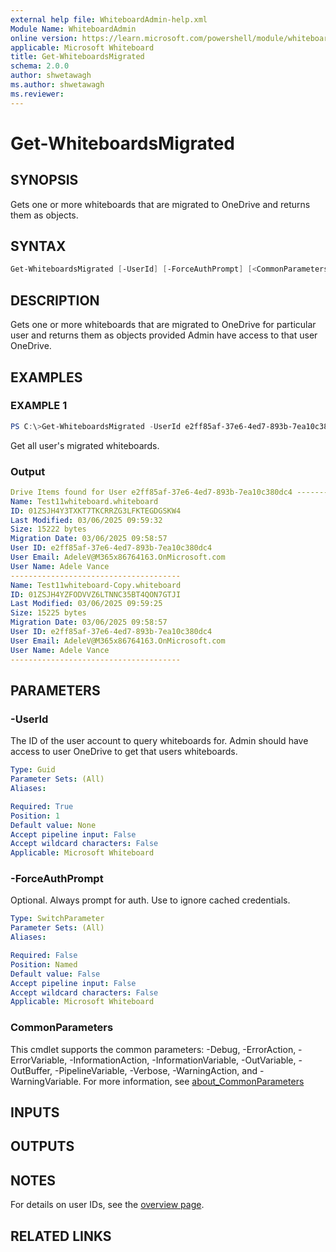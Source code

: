 ```yaml
---
external help file: WhiteboardAdmin-help.xml
Module Name: WhiteboardAdmin
online version: https://learn.microsoft.com/powershell/module/whiteboard/get-whiteboardsmigrated
applicable: Microsoft Whiteboard
title: Get-WhiteboardsMigrated
schema: 2.0.0
author: shwetawagh
ms.author: shwetawagh
ms.reviewer:
---
```


# Get-WhiteboardsMigrated

## SYNOPSIS

Gets one or more whiteboards that are migrated to OneDrive and returns them as objects.

## SYNTAX

```powershell
Get-WhiteboardsMigrated [-UserId] [-ForceAuthPrompt] [<CommonParameters>]
```

## DESCRIPTION

Gets one or more whiteboards that are migrated to OneDrive for particular user and returns them as objects provided Admin have access to that user OneDrive.

## EXAMPLES

### EXAMPLE 1

```powershell
PS C:\>Get-WhiteboardsMigrated -UserId e2ff85af-37e6-4ed7-893b-7ea10c380dc4 
```

Get all user's migrated whiteboards.

### Output

```yaml
Drive Items found for User e2ff85af-37e6-4ed7-893b-7ea10c380dc4 ---------------------------------------------------
Name: Test11whiteboard.whiteboard
ID: 01ZSJH4Y3TXKT7TKCRRZG3LFKTEGDGSKW4
Last Modified: 03/06/2025 09:59:32
Size: 15222 bytes
Migration Date: 03/06/2025 09:58:57
User ID: e2ff85af-37e6-4ed7-893b-7ea10c380dc4
User Email: AdeleV@M365x86764163.OnMicrosoft.com
User Name: Adele Vance
--------------------------------------
Name: Test11whiteboard-Copy.whiteboard
ID: 01ZSJH4YZFODVVZ6LTNNC35BT4QON7GTJI
Last Modified: 03/06/2025 09:59:25
Size: 15225 bytes
Migration Date: 03/06/2025 09:58:57
User ID: e2ff85af-37e6-4ed7-893b-7ea10c380dc4
User Email: AdeleV@M365x86764163.OnMicrosoft.com
User Name: Adele Vance
--------------------------------------
```

## PARAMETERS

### -UserId

The ID of the user account to query whiteboards for. Admin should have access to user OneDrive to get that users whiteboards.

```yaml
Type: Guid
Parameter Sets: (All)
Aliases:

Required: True
Position: 1
Default value: None
Accept pipeline input: False
Accept wildcard characters: False
Applicable: Microsoft Whiteboard
```

### -ForceAuthPrompt

Optional. Always prompt for auth. Use to ignore cached credentials.

```yaml
Type: SwitchParameter
Parameter Sets: (All)
Aliases:

Required: False
Position: Named
Default value: False
Accept pipeline input: False
Accept wildcard characters: False
Applicable: Microsoft Whiteboard
```

### CommonParameters

This cmdlet supports the common parameters: -Debug, -ErrorAction, -ErrorVariable, -InformationAction, -InformationVariable, -OutVariable, -OutBuffer, -PipelineVariable, -Verbose, -WarningAction, and -WarningVariable. For more information, see [about_CommonParameters](https://go.microsoft.com/fwlink/p/?LinkID=113216)

## INPUTS

## OUTPUTS

## NOTES

For details on user IDs, see the [overview page](../../docs-conceptual/overview.md).

## RELATED LINKS
